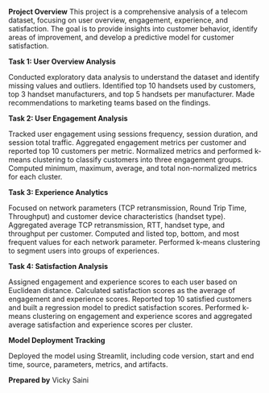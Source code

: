 **Project Overview**
This project is a comprehensive analysis of a telecom dataset, focusing on user overview, engagement, experience, and satisfaction. 
The goal is to provide insights into customer behavior, identify areas of improvement, and develop a predictive model for customer satisfaction.

**Task 1: User Overview Analysis**

Conducted exploratory data analysis to understand the dataset and identify missing values and outliers.
Identified top 10 handsets used by customers, top 3 handset manufacturers, and top 5 handsets per manufacturer.
Made recommendations to marketing teams based on the findings.

**Task 2: User Engagement Analysis**

Tracked user engagement using sessions frequency, session duration, and session total traffic.
Aggregated engagement metrics per customer and reported top 10 customers per metric.
Normalized metrics and performed k-means clustering to classify customers into three engagement groups.
Computed minimum, maximum, average, and total non-normalized metrics for each cluster.

**Task 3: Experience Analytics**

Focused on network parameters (TCP retransmission, Round Trip Time, Throughput) and customer device characteristics (handset type).
Aggregated average TCP retransmission, RTT, handset type, and throughput per customer.
Computed and listed top, bottom, and most frequent values for each network parameter.
Performed k-means clustering to segment users into groups of experiences.

**Task 4: Satisfaction Analysis**

Assigned engagement and experience scores to each user based on Euclidean distance.
Calculated satisfaction scores as the average of engagement and experience scores.
Reported top 10 satisfied customers and built a regression model to predict satisfaction scores.
Performed k-means clustering on engagement and experience scores and aggregated average satisfaction and experience scores per cluster.

**Model Deployment Tracking**

Deployed the model using Streamlit, including code version, start and end time, source, parameters, metrics, and artifacts.


**Prepared by**
Vicky Saini

